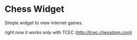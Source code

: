 Chess Widget
============

Simple widget to view internet games.

right now it works only with TCEC (http://tcec.chessdom.com)

